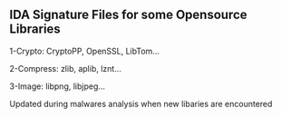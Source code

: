 ## IDA Signature Files for some Opensource Libraries

1-Crypto: CryptoPP, OpenSSL, LibTom...

2-Compress: zlib, aplib, lznt...

3-Image: libpng, libjpeg...

Updated during malwares analysis when new libaries are encountered

